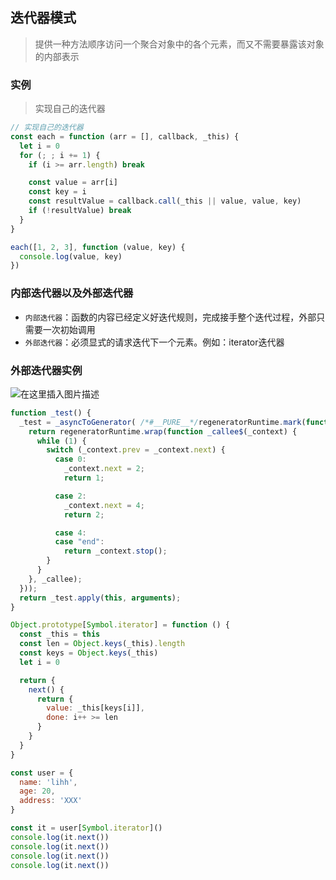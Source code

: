 ## 迭代器模式
> 提供一种方法顺序访问一个聚合对象中的各个元素，而又不需要暴露该对象的内部表示

### 实例
> 实现自己的迭代器
```js
// 实现自己的迭代器
const each = function (arr = [], callback, _this) {
  let i = 0
  for (; ; i += 1) {
    if (i >= arr.length) break

    const value = arr[i]
    const key = i
    const resultValue = callback.call(_this || value, value, key)
    if (!resultValue) break
  }
}

each([1, 2, 3], function (value, key) {
  console.log(value, key)
})
```

### 内部迭代器以及外部迭代器
- `内部迭代器`：函数的内容已经定义好迭代规则，完成接手整个迭代过程，外部只需要一次初始调用
- `外部迭代器`：必须显式的请求迭代下一个元素。例如：iterator迭代器

### 外部迭代器实例
![在这里插入图片描述](https://img-blog.csdnimg.cn/fcb09ed38d8b469fb92d68383ab70534.png)
```js
function _test() {
  _test = _asyncToGenerator( /*#__PURE__*/regeneratorRuntime.mark(function _callee() {
    return regeneratorRuntime.wrap(function _callee$(_context) {
      while (1) {
        switch (_context.prev = _context.next) {
          case 0:
            _context.next = 2;
            return 1;

          case 2:
            _context.next = 4;
            return 2;

          case 4:
          case "end":
            return _context.stop();
        }
      }
    }, _callee);
  }));
  return _test.apply(this, arguments);
}
```
```js
Object.prototype[Symbol.iterator] = function () {
  const _this = this
  const len = Object.keys(_this).length
  const keys = Object.keys(_this)
  let i = 0

  return {
    next() {
      return {
        value: _this[keys[i]],
        done: i++ >= len
      }
    }
  }
}

const user = {
  name: 'lihh',
  age: 20,
  address: 'XXX'
}

const it = user[Symbol.iterator]()
console.log(it.next())
console.log(it.next())
console.log(it.next())
console.log(it.next())
```